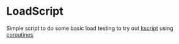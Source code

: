 # LoadScript

Simple script to do some basic load testing to try out [kscript](https://github.com/holgerbrandl/kscript) using [coroutines](https://github.com/Kotlin/kotlinx.coroutines).
